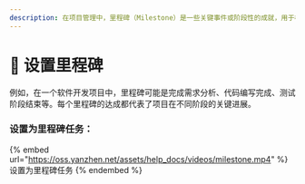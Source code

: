 ```yaml
---
description: 在项目管理中，里程碑（Milestone）是一些关键事件或阶段性的成就，用于标识项目的重要进展点。
---
```


# 🔶 设置里程碑

例如，在一个软件开发项目中，里程碑可能是完成需求分析、代码编写完成、测试阶段结束等。每个里程碑的达成都代表了项目在不同阶段的关键进展。

### 设置为里程碑任务：

{% embed url="https://oss.yanzhen.net/assets/help_docs/videos/milestone.mp4" %}
设置为里程碑任务
{% endembed %}
